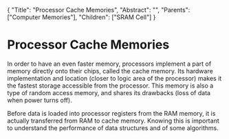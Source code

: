 {
    "Title": "Processor Cache Memories",
    "Abstract": "",
    "Parents": ["Computer Memories"],
    "Children": ["SRAM Cell"]
}

# Processor Cache Memories

In order to have an even faster memory, processors implement a part of memory directly onto their chips, called the cache memory. Its hardware implementation and location (closer to logic area of the processor) makes it the fastest storage accessible from the processor. This memory is also a type of random access memory, and shares its drawbacks (loss of data when power turns off).

Before data is loaded into processor registers from the RAM memory, it is actually transferred from RAM to cache memory. Knowing this is important to understand the performance of data structures and of some algorithms.
